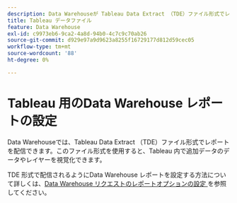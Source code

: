 ```yaml
---
description: Data Warehouseが Tableau Data Extract （TDE）ファイル形式でレポートを配信する方法について説明します。 この情報は、メールで送信することも、FTP を使用して FTP サイトに送信することもできます。
title: Tableau データファイル
feature: Data Warehouse
exl-id: c9973eb6-9ca2-4a8d-94b0-4c7c9c70ab26
source-git-commit: d929e97a9d9623a8255f16729177d812d59cec05
workflow-type: tm+mt
source-wordcount: '88'
ht-degree: 0%

---
```


# Tableau 用のData Warehouse レポートの設定

Data Warehouseでは、Tableau Data Extract （TDE）ファイル形式でレポートを配信できます。このファイル形式を使用すると、Tableau 内で追加データのデータやレイヤーを視覚化できます。

TDE 形式で配信されるようにData Warehouse レポートを設定する方法について詳しくは、[Data Warehouse リクエストのレポートオプションの設定 ](/help/export/data-warehouse/create-request/dw-request-report-options.md) を参照してください。
